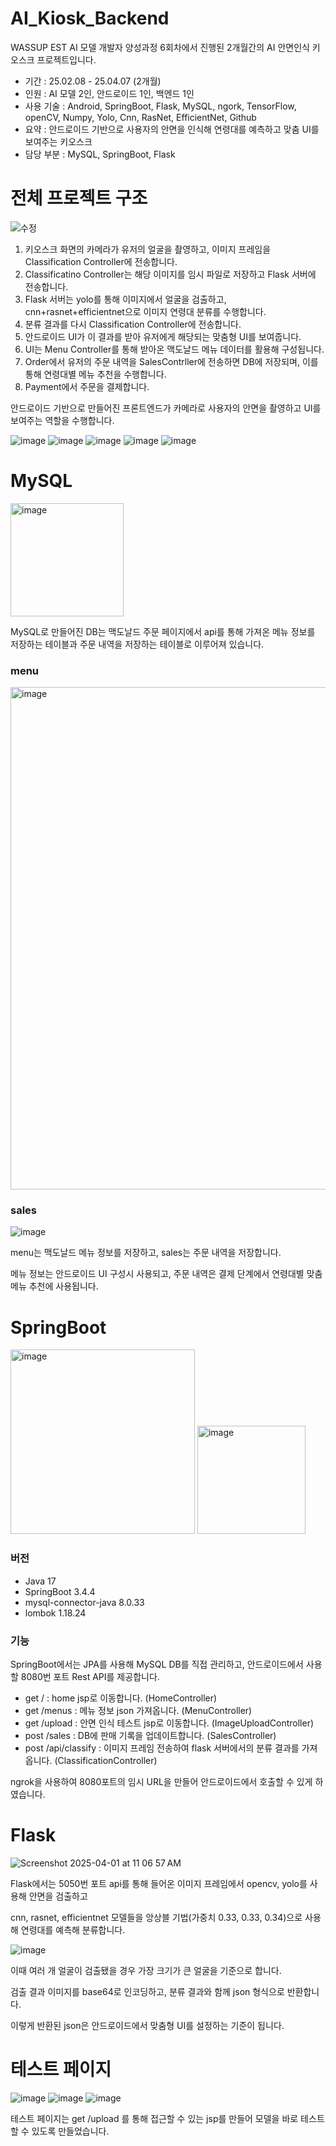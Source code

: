 # AI_Kiosk_Backend

WASSUP EST AI 모델 개발자 양성과정 6회차에서 진행된 2개월간의 AI 안면인식 키오스크 프로젝트입니다. 

- 기간 : 25.02.08 - 25.04.07 (2개월) 
- 인원 : AI 모델 2인, 안드로이드 1인, 백엔드 1인
- 사용 기술 : Android, SpringBoot, Flask, MySQL, ngork, TensorFlow, openCV, Numpy, Yolo, Cnn, RasNet, EfficientNet, Github
- 요약 : 안드로이드 기반으로 사용자의 안면을 인식해 연령대를 예측하고 맞춤 UI를 보여주는 키오스크
- 담당 부분 : MySQL, SpringBoot, Flask

# 전체 프로젝트 구조

![수정](https://github.com/user-attachments/assets/571b696e-e6c0-4782-bed1-3a08b968742c)

1. 키오스크 화면의 카메라가 유저의 얼굴을 촬영하고, 이미지 프레임을 Classification Controller에 전송합니다.
2. Classificatino Controller는 해당 이미지를 임시 파일로 저장하고 Flask 서버에 전송합니다.
3. Flask 서버는 yolo를 통해 이미지에서 얼굴을 검출하고, cnn+rasnet+efficientnet으로 이미지 연령대 분류를 수행합니다.
4. 분류 결과를 다시 Classification Controller에 전송합니다.
5. 안드로이드 UI가 이 결과를 받아 유저에게 해당되는 맞춤형 UI를 보여줍니다.
6. UI는 Menu Controller를 통해 받아온 맥도날드 메뉴 데이터를 활용해 구성됩니다.
7. Order에서 유저의 주문 내역을 SalesContrller에 전송하면 DB에 저장되며, 이를 통해 연령대별 메뉴 추천을 수행합니다.
8. Payment에서 주문을 결제합니다. 

안드로이드 기반으로 만들어진 프론트엔드가 카메라로 사용자의 안면을 촬영하고 UI를 보여주는 역할을 수행합니다. 

![image](https://github.com/user-attachments/assets/b4c8f176-e295-4716-8193-d1b8c0d89646)
![image](https://github.com/user-attachments/assets/28b10786-6748-4304-b6ba-4b7ca342482e)
![image](https://github.com/user-attachments/assets/bab47441-eb74-443a-b9f5-787870bdd3d1)
![image](https://github.com/user-attachments/assets/b9cb02c1-24cf-4e63-8a18-3d84914a4917)
![image](https://github.com/user-attachments/assets/c4440487-4f7f-45f5-95c8-3d4cc3f6a8f7)

# MySQL

<img width="181" alt="image" src="https://github.com/user-attachments/assets/d0932b1b-ebfe-4157-929b-b327dcb7c49f" />

MySQL로 만들어진 DB는 맥도날드 주문 페이지에서 api를 통해 가져온 메뉴 정보를 저장하는 테이블과 주문 내역을 저장하는 테이블로 이루어져 있습니다. 

### menu
<img width="804" alt="image" src="https://github.com/user-attachments/assets/44ff7cdc-b15f-4cc0-95d4-af3125a6e303" />

### sales
![image](https://github.com/user-attachments/assets/f7003578-ef5a-4a40-9433-b33b7eb14965)

menu는 맥도날드 메뉴 정보를 저장하고, sales는 주문 내역을 저장합니다. 

메뉴 정보는 안드로이드 UI 구성시 사용되고, 주문 내역은 결제 단계에서 연령대별 맞춤 메뉴 추천에 사용됩니다. 

# SpringBoot

<img width="295" alt="image" src="https://github.com/user-attachments/assets/84b33fa7-ef02-4c05-963b-980c70a8441f" />

<img width="173" alt="image" src="https://github.com/user-attachments/assets/f5192781-5edb-49bf-a266-9f582efd7c99" />

### 버전
- Java 17
- SpringBoot 3.4.4
- mysql-connector-java 8.0.33
- lombok 1.18.24

### 기능

SpringBoot에서는 JPA를 사용해 MySQL DB를 직접 관리하고, 안드로이드에서 사용할 8080번 포트 Rest API를 제공합니다. 

- get / : home jsp로 이동합니다. (HomeController)
- get /menus : 메뉴 정보 json 가져옵니다. (MenuController)
- get /upload : 안면 인식 테스트 jsp로 이동합니다. (ImageUploadController)
- post /sales : DB에 판매 기록을 업데이트합니다. (SalesController)
- post /api/classify : 이미지 프레임 전송하여 flask 서버에서의 분류 결과를 가져옵니다. (ClassificationController)

ngrok을 사용하여 8080포트의 임시 URL을 만들어 안드로이드에서 호출할 수 있게 하였습니다. 

# Flask

![Screenshot 2025-04-01 at 11 06 57 AM](https://github.com/user-attachments/assets/8ea3c131-0c18-44f3-b6c9-ff807c7efe5f)

Flask에서는 5050번 포트 api를 통해 들어온 이미지 프레임에서 opencv, yolo를 사용해 안면을 검출하고

cnn, rasnet, efficientnet 모델들을 앙상블 기법(가중치 0.33, 0.33, 0.34)으로 사용해 연령대를 예측해 분류합니다. 

![image](https://github.com/user-attachments/assets/6818d024-f82c-4502-a555-3ab64287d120)

이때 여러 개 얼굴이 검출됐을 경우 가장 크기가 큰 얼굴을 기준으로 합니다. 

검출 결과 이미지를 base64로 인코딩하고, 분류 결과와 함께 json 형식으로 반환합니다. 

이렇게 반환된 json은 안드로이드에서 맞춤형 UI를 설정하는 기준이 됩니다. 
# 테스트 페이지

![image](https://github.com/user-attachments/assets/26a2819d-524f-4056-b843-2de46ccf2e1c)
![image](https://github.com/user-attachments/assets/5bcc08a3-1f56-4088-bf5a-c1d2577cd471)
![image](https://github.com/user-attachments/assets/86a85ef9-a239-466f-b1ca-1482deca29ab)

테스트 페이지는 get /upload 를 통해 접근할 수 있는 jsp를 만들어 모델을 바로 테스트할 수 있도록 만들었습니다. 





